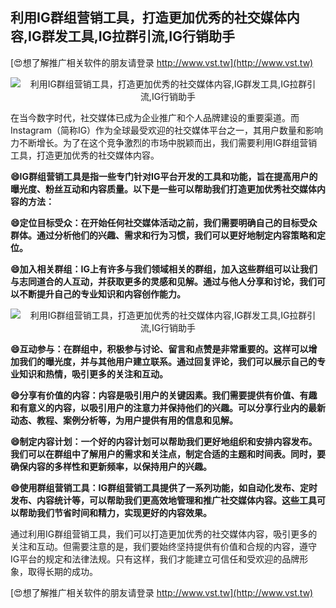## **利用IG群组营销工具，打造更加优秀的社交媒体内容,IG群发工具,IG拉群引流,IG行销助手**

[😍想了解推广相关软件的朋友请登录 http://www.vst.tw](http://www.vst.tw)

 <center><img src="https://vst.tw/MP4/tuiguang/png/5.png" alt="利用IG群组营销工具，打造更加优秀的社交媒体内容,IG群发工具,IG拉群引流,IG行销助手"></center>

在当今数字时代，社交媒体已成为企业推广和个人品牌建设的重要渠道。而Instagram（简称IG）作为全球最受欢迎的社交媒体平台之一，其用户数量和影响力不断增长。为了在这个竞争激烈的市场中脱颖而出，我们需要利用IG群组营销工具，打造更加优秀的社交媒体内容。

**😄IG群组营销工具是指一些专门针对IG平台开发的工具和功能，旨在提高用户的曝光度、粉丝互动和内容质量。以下是一些可以帮助我们打造更加优秀社交媒体内容的方法：**

**😄定位目标受众：在开始任何社交媒体活动之前，我们需要明确自己的目标受众群体。通过分析他们的兴趣、需求和行为习惯，我们可以更好地制定内容策略和定位。**

**😄加入相关群组：IG上有许多与我们领域相关的群组，加入这些群组可以让我们与志同道合的人互动，并获取更多的灵感和见解。通过与他人分享和讨论，我们可以不断提升自己的专业知识和内容创作能力。**

 <center><img src="https://vst.tw/MP4/tuiguang/png/1.png" alt="利用IG群组营销工具，打造更加优秀的社交媒体内容,IG群发工具,IG拉群引流,IG行销助手"></center>

**😄互动参与：在群组中，积极参与讨论、留言和点赞是非常重要的。这样可以增加我们的曝光度，并与其他用户建立联系。通过回复评论，我们可以展示自己的专业知识和热情，吸引更多的关注和互动。**

**😄分享有价值的内容：内容是吸引用户的关键因素。我们需要提供有价值、有趣和有意义的内容，以吸引用户的注意力并保持他们的兴趣。可以分享行业内的最新动态、教程、案例分析等，为用户提供有用的信息和见解。**

**😄制定内容计划：一个好的内容计划可以帮助我们更好地组织和安排内容发布。我们可以在群组中了解用户的需求和关注点，制定合适的主题和时间表。同时，要确保内容的多样性和更新频率，以保持用户的兴趣。**

**😄使用群组营销工具：IG群组营销工具提供了一系列功能，如自动化发布、定时发布、内容统计等，可以帮助我们更高效地管理和推广社交媒体内容。这些工具可以帮助我们节省时间和精力，实现更好的内容效果。**

通过利用IG群组营销工具，我们可以打造更加优秀的社交媒体内容，吸引更多的关注和互动。但需要注意的是，我们要始终坚持提供有价值和合规的内容，遵守IG平台的规定和法律法规。只有这样，我们才能建立可信任和受欢迎的品牌形象，取得长期的成功。

[😍想了解推广相关软件的朋友请登录 http://www.vst.tw](http://www.vst.tw)



